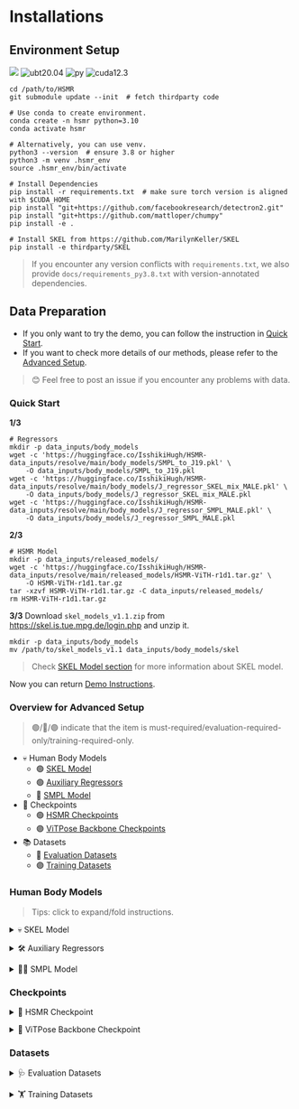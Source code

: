 # Installations


## Environment Setup

![](https://img.shields.io/badge/-Env%20had%20been%20tested%20on%3A-gray?style=flat-square&logoColor=white)
![ubt20.04](https://img.shields.io/badge/Ubuntu-20.04-orange?logo=ubuntu&logoColor=white)
![py](https://img.shields.io/badge/Python-3.8,%203.10-%23356F9F?logo=python&logoColor=white)
![cuda12.3](https://img.shields.io/badge/CUDA-12.3-%2376B600?logo=nvidia&logoColor=white)


```shell
cd /path/to/HSMR
git submodule update --init  # fetch thirdparty code
```

```shell
# Use conda to create environment.
conda create -n hsmr python=3.10
conda activate hsmr

# Alternatively, you can use venv.
python3 --version  # ensure 3.8 or higher
python3 -m venv .hsmr_env
source .hsmr_env/bin/activate
```


```shell
# Install Dependencies
pip install -r requirements.txt  # make sure torch version is aligned with $CUDA_HOME
pip install "git+https://github.com/facebookresearch/detectron2.git"
pip install "git+https://github.com/mattloper/chumpy"
pip install -e .

# Install SKEL from https://github.com/MarilynKeller/SKEL
pip install -e thirdparty/SKEL
```



> If you encounter any version conflicts with `requirements.txt`, we also provide `docs/requirements_py3.8.txt` with version-annotated dependencies.


## Data Preparation


- If you only want to try the demo, you can follow the instruction in [Quick Start](#quick-start).
- If you want to check more details of our methods, please refer to the [Advanced Setup](#advanced-setup).

> 😊 Feel free to post an issue if you encounter any problems with data.

### Quick Start


**1/3**
```shell
# Regressors
mkdir -p data_inputs/body_models
wget -c 'https://huggingface.co/IsshikiHugh/HSMR-data_inputs/resolve/main/body_models/SMPL_to_J19.pkl' \
    -O data_inputs/body_models/SMPL_to_J19.pkl
wget -c 'https://huggingface.co/IsshikiHugh/HSMR-data_inputs/resolve/main/body_models/J_regressor_SKEL_mix_MALE.pkl' \
    -O data_inputs/body_models/J_regressor_SKEL_mix_MALE.pkl
wget -c 'https://huggingface.co/IsshikiHugh/HSMR-data_inputs/resolve/main/body_models/J_regressor_SMPL_MALE.pkl' \
    -O data_inputs/body_models/J_regressor_SMPL_MALE.pkl
```
**2/3**
```shell
# HSMR Model
mkdir -p data_inputs/released_models/
wget -c 'https://huggingface.co/IsshikiHugh/HSMR-data_inputs/resolve/main/released_models/HSMR-ViTH-r1d1.tar.gz' \
    -O HSMR-ViTH-r1d1.tar.gz
tar -xzvf HSMR-ViTH-r1d1.tar.gz -C data_inputs/released_models/
rm HSMR-ViTH-r1d1.tar.gz
```
**3/3**
Download `skel_models_v1.1.zip` from https://skel.is.tue.mpg.de/login.php and unzip it.

```shell
mkdir -p data_inputs/body_models
mv /path/to/skel_models_v1.1 data_inputs/body_models/skel
```

> Check [SKEL Model section](#skel-model) for more information about SKEL model.


Now you can return [Demo Instructions](../README.md#-demo--quick-start).

### Overview for Advanced Setup

> 🟢/🔵/🟣 indicate that the item is must-required/evaluation-required-only/training-required-only.

- 💀 Human Body Models
    - 🟢 [SKEL Model](#skel-model)
    - 🟢 [Auxiliary Regressors](#aux-reg)
    - 🔵 [SMPL Model](#smpl-model)
- 🚩 Checkpoints
    - 🟢 [HSMR Checkpoints](#hsmr-ckpt)
    - 🟣 [ViTPose Backbone Checkpoints](#bcb-ckpt)
- 📚 Datasets
    - 🔵 [Evaluation Datasets](#eval-ds)
    - 🟣 [Training Datasets](#train-ds)

### Human Body Models

> Tips: click to expand/fold instructions.

<a id="skel-model"></a>
<details>
  <summary>💀 SKEL Model</summary>
  <hr>

1. Go to [SKEL Homepage > Download](https://skel.is.tue.mpg.de/download.php) and download "SKEL and BSM models". You are supposed to get `skel_models_v1.1.zip`. The inside content should be like:

    ```shell
    skel_models_v1.1
    ├── Geometry/...
    ├── bsm.osim
    ├── changelog_v1.1.1.txt
    ├── sample_motion/...
    ├── skel_female.pkl
    ├── skel_male.pkl
    └── tmp.osim
    ```

    ⚠️ **SKEL version matters!** If you had downloaded the SKEL model before, please make sure the whole version number is `v1.1.1`. You can find the model version in `changelog_v1.1.1.txt`. Any lower versions are **not compatible**.
2. Add `skel_models_v1.1` to the code base:

    ```shell
    mkdir -p data_inputs/body_models
    mv /path/to/skel_models_v1.1 data_inputs/body_models/skel
    ```

> For more information about the SKEL model itself, please refer [SKEL project page](https://skel.is.tue.mpg.de/) or [LearningHumans Jupyter notebook](https://github.com/IsshikiHugh/LearningHumans/blob/main/notebooks/SKEL_basic.ipynb).

  <hr>
</details>


<a id="aux-reg"></a>
<details>
  <summary>🛠️ Auxiliary Regressors</summary>
  <hr>

Download the necessary additional files from [HuggingFace](https://huggingface.co/IsshikiHugh/HSMR-data_inputs/resolve/main/body_models/) and put them to `data_inputs/body_models/`. Or you can simply run this:

```shell
mkdir -p data_inputs/body_models
wget -c 'https://huggingface.co/IsshikiHugh/HSMR-data_inputs/resolve/main/body_models/SMPL_to_J19.pkl' \
    -O data_inputs/body_models/SMPL_to_J19.pkl
wget -c 'https://huggingface.co/IsshikiHugh/HSMR-data_inputs/resolve/main/body_models/J_regressor_SKEL_mix_MALE.pkl' \
    -O data_inputs/body_models/J_regressor_SKEL_mix_MALE.pkl
wget -c 'https://huggingface.co/IsshikiHugh/HSMR-data_inputs/resolve/main/body_models/J_regressor_SMPL_MALE.pkl' \
    -O data_inputs/body_models/J_regressor_SMPL_MALE.pkl
```

  <hr>
</details>


<a id="smpl-model"></a>
<details>
  <summary>🧑‍🦲 SMPL Model</summary>
  <hr>

1. Sign in [SMPLify Homepage > Downloads](https://smplify.is.tue.mpg.de/download.php) and click `SMPLIFY_CODE_V2.ZIP`. You will get `mpips_smplify_public_v2.zip`. After unzipping, you will get a folder like this:

    ```shell
    smplify_public
    ├── code
    │   ├── models
    │   │   ├── basicModel_neutral_lbs_10_207_0_v1.0.0.pkl  # 10-shape model, in size of 37MB
    │   │   └── ...
    │   └── ...
    └── ...
    ```

2. Add to the code base.

    ```shell
    mkdir -p data_inputs/body_models/smpl
    mv /path/to/basicModel_neutral_lbs_10_207_0_v1.0.0.pkl data_inputs/body_models/smpl/SMPL_NEUTRAL.pkl
    ```

> For more information about the SMPL model itself, please refer [SMPL project page](https://smpl.is.tue.mpg.de/) or [LearningHumans Jupyter notebook](https://github.com/IsshikiHugh/LearningHumans/blob/main/notebooks/SMPL_basic.ipynb).


  <hr>
</details>


### Checkpoints

<a id="hsmr-ckpt"></a>
<details>
  <summary>🚩 HSMR Checkpoint</summary>
  <hr>

1. Download `HSMR-ViTH-r1d1.tar.gz` from [HuggingFace](https://huggingface.co/IsshikiHugh/HSMR-data_inputs/tree/main/released_models), or you can simply run this:
    ```shell
    wget -c 'https://huggingface.co/IsshikiHugh/HSMR-data_inputs/resolve/main/released_models/HSMR-ViTH-r1d1.tar.gz' \
        -O HSMR-ViTH-r1d1.tar.gz
    ```
2. Add to the code base.

    ```shell
    mkdir -p data_inputs/released_models/
    tar -xzvf HSMR-ViTH-r1d1.tar.gz -C data_inputs/released_models/
    rm HSMR-ViTH-r1d1.tar.gz
    ```

  <hr>
</details>

<a id="bcb-ckpt"></a>
<details>
  <summary>🚩 ViTPose Backbone Checkpoint</summary>
  <hr>

Download `vitpose_backbone.pth` from [HuggingFace](https://huggingface.co/IsshikiHugh/HSMR-data_inputs/tree/main/backbone) and put them to `data_inputs/backbone/`.Or you can simply run this:

```shell
mkdir -p data_inputs/backbone/
wget -c 'https://huggingface.co/IsshikiHugh/HSMR-data_inputs/resolve/main/backbone/vitpose_backbone.pth' \
    -O data_inputs/backbone/vitpose_backbone.pth
```

  <hr>
</details>


### Datasets

<a id="eval-ds"></a>
<details>
  <summary>🩺 Evaluation Datasets</summary>
  <hr>

We evaluate our approach on multiple benchmarks. Specifically, we use the benchmarks used by [HMR2.0](https://github.com/shubham-goel/4D-Humans), including 2D datasets (COCO, LSP-EXTENDED, PoseTrack) and 3D datasets (3DPW, H36M). Moreover, we evaluate on the [MOYO](https://moyo.is.tue.mpg.de/) dataset.


1. Prepare the evaluation datasets used by HMR2.0:
    1. Download `hmr2_evaluation_data.tar.gz` from [DropBox](https://www.dropbox.com/scl/fi/kl79djemdgqcl6d691er7/hmr2_evaluation_data.tar.gz?rlkey=ttmbdu3x5etxwqqyzwk581zjl&e=1) or [HuggingFace](https://huggingface.co/IsshikiHugh/HSMR-data_inputs/tree/main/), or you can simply run this:
        ```shell
        wget -c 'https://huggingface.co/IsshikiHugh/HSMR-data_inputs/resolve/main/hmr2_evaluation_data.tar.gz' \
            -O hmr2_evaluation_data.tar.gz
        ```
    2. Prepare [3DPW](https://virtualhumans.mpi-inf.mpg.de/3DPW/), [H36M](http://vision.imar.ro/human3.6m/description.php), [COCO](https://cocodataset.org/#download), [LSP-EXTENDED](http://datasets.d2.mpi-inf.mpg.de/hr-lspet/hr-lspet.zip), and [PoseTrack](https://posetrack.net/) datasets. Check the "data structure" bellow to see how to organize the data. Only the images are required.
2. Prepare the MOYO evaluation dataset:
    1. Download `hsmr_evaluation_data.tar.gz` from [HuggingFace](https://huggingface.co/IsshikiHugh/HSMR-data_inputs/tree/main/), or you can simply run this:
        ```shell
        wget -c 'https://huggingface.co/IsshikiHugh/HSMR-data_inputs/resolve/main/hsmr_evaluation_data.tar.gz' \
            -O hsmr_evaluation_data.tar.gz
        ```
    2. Download MoYo images from [here](https://github.com/sha2nkt/moyo_toolkit).
3. Add to the code base.
    ```shell
    # Prepare meta data.
    tar -xzvf hmr2_evaluation_data.tar.gz -C data_inputs/
    rm hmr2_evaluation_data.tar.gz
    tar -xzvf hsmr_evaluation_data.tar.gz -C data_inputs/
    rm hsmr_evaluation_data.tar.gz
    ```
    ```shell
    # Prepare image data.
    mkdir -p data_inputs/datasets
    ln -s /path/to/3dpw      data_inputs/datasets/3dpw
    ln -s /path/to/h36m      data_inputs/datasets/h36m
    ln -s /path/to/coco      data_inputs/datasets/coco
    ln -s /path/to/hr-lspet  data_inputs/datasets/hr-lspet
    ln -s /path/to/posetrack data_inputs/datasets/posetrack
    ln -s /path/to/moyo      data_inputs/datasets/moyo
    ```

After that, the data structure should fit:

```shell
data_inputs
├── datasets  # The image files.
│   ├── 3dpw
│   │   └── imageFiles/*/*.jpg
│   ├── coco
│   │   └── val2017/*.jpg
│   ├── h36m
│   │   └── images/*.jpg
│   ├── hr-lspet
│   │   └── *.png
│   ├── posetrack
│   │   └─── posetrack2018/posetrack_data/images/*/*/*.jpg
│   └── moyo
│       ├── 220923_yogi_body_hands_03596_Boat_Pose_or_Paripurna_Navasana_-a
│       │   └── YOGI_Cam_*/*.jpg
│       ├── 220923_yogi_body_hands_03596_Boat_Pose_or_Paripurna_Navasana_-b
│       │   └── YOGI_Cam_*/*.jpg
│       └── ...
├── hmr2_evaluation_data  # The packaged labels of standard benchmark datasets.
│   ├── 3dpw_test.npz
│   ├── coco_val.npz
│   ├── h36m_val_p2.npz
│   ├── hr-lspet_train.npz
│   └── posetrack_2018_val.npz
└── hsmr_evaluation_data  # The packaged labels of extra benchmark datasets.
    └── moyo_v2.npz
```

  <hr>
</details>


<a id="train-ds"></a>
<details>
  <summary>🏋 Training Datasets</summary>
  <hr>

1. Download training data parts through the commands below (or click the links in the table):
    ```shell
    mkdir -p data_inputs/hsmr_training_data
    wget "https://www.dropbox.com/scl/fi/tdnyxoufx8u3f7kcgruah/hsmr_training_data.part1.tar.gz?rlkey=92pm05qa8pimjhrpwipu56svn&st=id2dvek4&dl=1" \
        -O data_inputs/hsmr_training_data/hsmr_training_data.part1.tar.gz
    wget "https://www.dropbox.com/scl/fi/az8opeka0zyhl6mk0gj6p/hsmr_training_data.part2.tar.gz?rlkey=7iv6t1hl95ok6zuxp2nit29fr&st=5jepxumi&dl=1" \
        -O data_inputs/hsmr_training_data/hsmr_training_data.part2.tar.gz
    wget "https://www.dropbox.com/scl/fi/rd9uribnjvyj896cqbj7o/hsmr_training_data.part3.tar.gz?rlkey=b821r5qslbuqivqav8qvu8fee&st=n215nv19&dl=1" \
        -O data_inputs/hsmr_training_data/hsmr_training_data.part3.tar.gz
    wget "https://www.dropbox.com/scl/fi/pxm75g95nbkqxg3er8ozd/hsmr_training_data.part4.tar.gz?rlkey=7e5ftkbzre0smbxi2mtukijuk&st=0bje2g3n&dl=1" \
        -O data_inputs/hsmr_training_data/hsmr_training_data.part4.tar.gz
    wget "https://www.dropbox.com/scl/fi/3us8qbxra7v01marw52g3/hsmr_training_data.part5.tar.gz?rlkey=737cofc38z9imafk016n4lxmz&st=qowg65xy&dl=1" \
        -O data_inputs/hsmr_training_data/hsmr_training_data.part5.tar.gz
    wget "https://www.dropbox.com/scl/fi/2du8j0wll367mxmqk8u37/hsmr_training_data.part6.tar.gz?rlkey=cdz3trhq1eycyko0ahba5ojen&st=ke4a306z&dl=1" \
        -O data_inputs/hsmr_training_data/hsmr_training_data.part6.tar.gz
    wget "https://www.dropbox.com/scl/fi/kb2gv7z45d9ha3clof33j/hsmr_training_data.part7.tar.gz?rlkey=7sonxtqqhuctvzfrpecdnbpd1&st=lbv2oh5n&dl=1" \
        -O data_inputs/hsmr_training_data/hsmr_training_data.part7.tar.gz
    ```
    | file name | sha1sum | size |
    |---|---|---|
    |[hsmr_training_data.part1.tar.gz](https://www.dropbox.com/scl/fi/tdnyxoufx8u3f7kcgruah/hsmr_training_data.part1.tar.gz?rlkey=92pm05qa8pimjhrpwipu56svn&st=id2dvek4&dl=0)|`6675c3f5987186893c4bc5c8616a5ce743ce941d`|30G|
    |[hsmr_training_data.part2.tar.gz](https://www.dropbox.com/scl/fi/az8opeka0zyhl6mk0gj6p/hsmr_training_data.part2.tar.gz?rlkey=7iv6t1hl95ok6zuxp2nit29fr&st=5jepxumi&dl=0)|`dd62b3e86e8c8ae33436aa5e54d4e9ef27a64503`|41G|
    |[hsmr_training_data.part3.tar.gz](https://www.dropbox.com/scl/fi/rd9uribnjvyj896cqbj7o/hsmr_training_data.part3.tar.gz?rlkey=b821r5qslbuqivqav8qvu8fee&st=n215nv19&dl=0)|`97a98f70488fddff2ac7a4055b4a831039d95ac4`|39G|
    |[hsmr_training_data.part4.tar.gz](https://www.dropbox.com/scl/fi/pxm75g95nbkqxg3er8ozd/hsmr_training_data.part4.tar.gz?rlkey=7e5ftkbzre0smbxi2mtukijuk&st=0bje2g3n&dl=0)|`5ac1f308fe0c0e96db7c27308292ae03d2fd9d1f`|39G|
    |[hsmr_training_data.part5.tar.gz](https://www.dropbox.com/scl/fi/3us8qbxra7v01marw52g3/hsmr_training_data.part5.tar.gz?rlkey=737cofc38z9imafk016n4lxmz&st=qowg65xy&dl=0)|`b0898c9ef37f417c15589224199948476cfc3abe`|39G|
    |[hsmr_training_data.part6.tar.gz](https://www.dropbox.com/scl/fi/2du8j0wll367mxmqk8u37/hsmr_training_data.part6.tar.gz?rlkey=cdz3trhq1eycyko0ahba5ojen&st=ke4a306z&dl=0)|`c7cc0a94f439fd4614b2c97d62767bcc2332f2a2`|37G|
    |[hsmr_training_data.part7.tar.gz](https://www.dropbox.com/scl/fi/kb2gv7z45d9ha3clof33j/hsmr_training_data.part7.tar.gz?rlkey=7sonxtqqhuctvzfrpecdnbpd1&st=lbv2oh5n&dl=0)|`c62b5f96d0168a5ac0eacb772ecc3eb55c9b2756`|39G|
    - Alternatively, you can download the un-packaged webdataset tars from [HuggingFace Dataset](https://huggingface.co/datasets/IsshikiHugh/HSMR-TrainingData/tree/main).
2. Check the integrity of the downloaded files:
    ```shell
    sha1sum hsmr_training_data.part*.tar.gz
    ```
3. Unzip and add to the codebase.
    ```shell
    cd data_inputs/hsmr_training_data
    for file in hsmr_training_data.part*.tar.gz; do
        tar -xzvf "$file"
    done
    ```

  <hr>
</details>